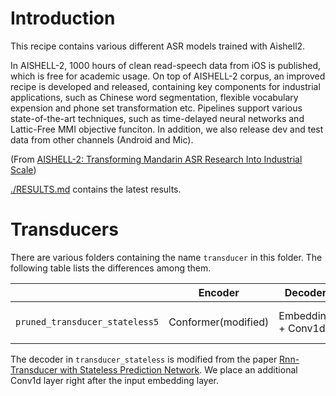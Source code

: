 
# Introduction

This recipe contains various different ASR models trained with Aishell2.

In AISHELL-2, 1000 hours of clean read-speech data from iOS is published, which is free for academic usage. On top of AISHELL-2 corpus, an improved recipe is developed and released, containing key components for industrial applications, such as Chinese word segmentation, flexible vocabulary expension and phone set transformation etc. Pipelines support various state-of-the-art techniques, such as time-delayed neural networks and Lattic-Free MMI objective funciton. In addition, we also release dev and test data from other channels (Android and Mic).

(From [AISHELL-2: Transforming Mandarin ASR Research Into Industrial Scale](https://arxiv.org/abs/1808.10583))

[./RESULTS.md](./RESULTS.md) contains the latest results.

# Transducers

There are various folders containing the name `transducer` in this folder.
The following table lists the differences among them.

|                                       | Encoder             | Decoder            | Comment                     |
|---------------------------------------|---------------------|--------------------|-----------------------------|
| `pruned_transducer_stateless5`        | Conformer(modified) | Embedding + Conv1d | same as pruned_transducer_stateless5 in librispeech recipe  |

The decoder in `transducer_stateless` is modified from the paper
[Rnn-Transducer with Stateless Prediction Network](https://ieeexplore.ieee.org/document/9054419/).
We place an additional Conv1d layer right after the input embedding layer.
